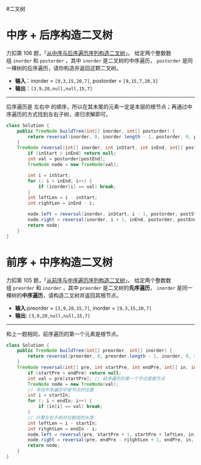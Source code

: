 #二叉树 
# 中序 + 后序构造二叉树
力扣第 106 题，「[从中序与后序遍历序列构造二叉树](https://leetcode.cn/problems/construct-binary-tree-from-inorder-and-postorder-traversal/)」。
给定两个整数数组 `inorder` 和 `postorder` ，其中 `inorder` 是二叉树的中序遍历， `postorder` 是同一棵树的后序遍历，请你构造并返回这颗二叉树。
- **输入**：inorder = `[9,3,15,20,7]`, postorder = `[9,15,7,20,3]`
- **输出**：`[3,9,20,null,null,15,7]`
---
后序遍历是 左右中 的顺序，所以在其末尾的元素一定是本层的根节点；再通过中序遍历的方式找到左右子树，递归求解即可。
```java
class Solution {
    public TreeNode buildTree(int[] inorder, int[] postorder) {
        return reversal(inorder, 0, inorder.length - 1, postorder, 0, postorder.length - 1);
    }
    TreeNode reversal(int[] inorder, int inStart, int inEnd, int[] postorder, int postStart, int postEnd) {
        if (inStart > inEnd) return null;
        int val = postorder[postEnd];
        TreeNode node = new TreeNode(val);

        int i = inStart;
        for (; i < inEnd; i++) {
            if (inorder[i] == val) break;
        }
        int leftLen = i - inStart;
        int rightLen = inEnd - i;

        node.left = reversal(inorder, inStart, i - 1, postorder, postStart, postStart + leftLen - 1);
        node.right = reversal(inorder, i + 1, inEnd, postorder, postEnd - rightLen, postEnd - 1);
        return node;
    }
}
```
# 前序 + 中序构造二叉树
力扣第 105 题，「[从前序与中序遍历序列构造二叉树](https://leetcode.cn/problems/construct-binary-tree-from-preorder-and-inorder-traversal/)」。
给定两个整数数组 `preorder` 和 `inorder` ，其中 `preorder` 是二叉树的**先序遍历**， `inorder` 是同一棵树的**中序遍历**，请构造二叉树并返回其根节点。
- **输入**:preorder = `[3,9,20,15,7]`, inorder = `[9,3,15,20,7]`
- **输出**: `[3,9,20,null,null,15,7]`
---
和上一题相同，前序遍历的第一个元素是根节点。
```java
class Solution {
    public TreeNode buildTree(int[] preorder, int[] inorder) {
        return reversal(preorder, 0, preorder.length - 1, inorder, 0, inorder.length - 1);
    }
    TreeNode reversal(int[] pre, int startPre, int endPre, int[] in, int startIn, int endIn) {
        if (startPre > endPre) return null;
        int val = pre[startPre]; // 前序遍历的第一个节点是根节点
        TreeNode node = new TreeNode(val);
        // 寻找中序遍历中根节点的位置
        int i = startIn;
        for (; i < endIn; i++) {
            if (in[i] == val) break;
        }
        // 计算左右子树对应数组的长度
        int leftLen = i - startIn;
        int ritghtLen = endIn - i;
        node.left = reversal(pre, startPre + 1, startPre + leftLen, in, startIn, i - 1);
        node.right = reversal(pre, endPre - ritghtLen + 1, endPre, in, i + 1, endIn);
        return node;
    }
}
```
